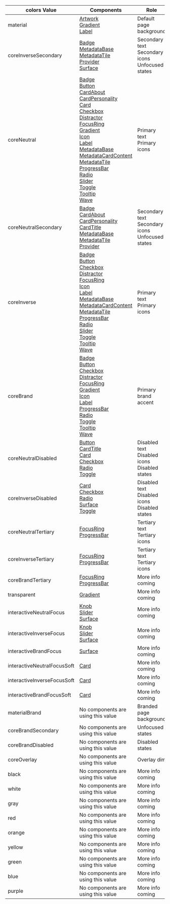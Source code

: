colors Value | Components | Role 
--------|--------|--------
material | [Artwork](../?path=/docs/elements-artwork--basic)<br>[Gradient](../?path=/docs/elements-gradient--basic)<br>[Label](../?path=/docs/elements-label--basic)|Default page background
coreInverseSecondary | [Badge](../?path=/docs/elements-badge--text)<br>[MetadataBase](../?path=/docs/elements-metadatabase--basic)<br>[MetadataTile](../?path=/docs/elements-metadatatile--basic)<br>[Provider](../?path=/docs/elements-provider--basic)<br>[Surface](../?path=/docs/elements-surface--basic)|Secondary text <br> Secondary icons <br> Unfocused states
coreNeutral | [Badge](../?path=/docs/elements-badge--text)<br>[Button](../?path=/docs/elements-button-themed--basic)<br>[CardAbout](../?path=/docs/patterns-CardAbout--about-cards)<br>[CardPersonality](../?path=/docs/patterns-cardpersonality--base)<br>[Card](../?path=/docs/patterns-card--base)<br>[Checkbox](../?path=/docs/elements-checkbox--basic)<br>[Distractor](../?path=/docs/elements-distractor--basic)<br>[FocusRing](../?path=/docs/elements-focusring--basic)<br>[Gradient](../?path=/docs/elements-gradient--basic)<br>[Icon](../?path=/docs/elements-icon--basic)<br>[Label](../?path=/docs/elements-label--basic)<br>[MetadataBase](../?path=/docs/elements-metadatabase--basic)<br>[MetadataCardContent](../?path=/docs/elements-metadatacardcontent--basic)<br>[MetadataTile](../?path=/docs/elements-metadatatile--basic)<br>[ProgressBar](../?path=/docs/elements-progressbar--basic)<br>[Radio](../?path=/docs/elements-radio--basic)<br>[Slider](../?path=/docs/elements-slider--basic)<br>[Toggle](../?path=/docs/elements-toggle--basic)<br>[Tooltip](../?path=/docs/elements-tooltip--basic)<br>[Wave](../?path=/docs/elements-wave--basic)|Primary text <br> Primary icons
coreNeutralSecondary | [Badge](../?path=/docs/elements-badge--text)<br>[CardAbout](../?path=/docs/patterns-CardAbout--about-cards)<br>[CardPersonality](../?path=/docs/patterns-cardpersonality--base)<br>[CardTitle](../?path=/docs/patterns-cardtitle--title-and-description)<br>[MetadataBase](../?path=/docs/elements-metadatabase--basic)<br>[MetadataTile](../?path=/docs/elements-metadatatile--basic)<br>[Provider](../?path=/docs/elements-provider--basic)|Secondary text <br> Secondary icons <br> Unfocused states
coreInverse | [Badge](../?path=/docs/elements-badge--text)<br>[Button](../?path=/docs/elements-button-themed--basic)<br>[Checkbox](../?path=/docs/elements-checkbox--basic)<br>[Distractor](../?path=/docs/elements-distractor--basic)<br>[FocusRing](../?path=/docs/elements-focusring--basic)<br>[Icon](../?path=/docs/elements-icon--basic)<br>[Label](../?path=/docs/elements-label--basic)<br>[MetadataBase](../?path=/docs/elements-metadatabase--basic)<br>[MetadataCardContent](../?path=/docs/elements-metadatacardcontent--basic)<br>[MetadataTile](../?path=/docs/elements-metadatatile--basic)<br>[ProgressBar](../?path=/docs/elements-progressbar--basic)<br>[Radio](../?path=/docs/elements-radio--basic)<br>[Slider](../?path=/docs/elements-slider--basic)<br>[Toggle](../?path=/docs/elements-toggle--basic)<br>[Tooltip](../?path=/docs/elements-tooltip--basic)<br>[Wave](../?path=/docs/elements-wave--basic)|Primary text <br> Primary icons
coreBrand | [Badge](../?path=/docs/elements-badge--text)<br>[Button](../?path=/docs/elements-button-themed--basic)<br>[Checkbox](../?path=/docs/elements-checkbox--basic)<br>[Distractor](../?path=/docs/elements-distractor--basic)<br>[FocusRing](../?path=/docs/elements-focusring--basic)<br>[Gradient](../?path=/docs/elements-gradient--basic)<br>[Icon](../?path=/docs/elements-icon--basic)<br>[Label](../?path=/docs/elements-label--basic)<br>[ProgressBar](../?path=/docs/elements-progressbar--basic)<br>[Radio](../?path=/docs/elements-radio--basic)<br>[Toggle](../?path=/docs/elements-toggle--basic)<br>[Tooltip](../?path=/docs/elements-tooltip--basic)<br>[Wave](../?path=/docs/elements-wave--basic)|Primary brand accent
coreNeutralDisabled | [Button](../?path=/docs/elements-button-themed--basic)<br>[CardTitle](../?path=/docs/patterns-cardtitle--title-and-description)<br>[Card](../?path=/docs/patterns-card--base)<br>[Checkbox](../?path=/docs/elements-checkbox--basic)<br>[Radio](../?path=/docs/elements-radio--basic)<br>[Toggle](../?path=/docs/elements-toggle--basic)|Disabled text <br> Disabled icons <br> Disabled states
coreInverseDisabled | [Card](../?path=/docs/patterns-card--base)<br>[Checkbox](../?path=/docs/elements-checkbox--basic)<br>[Radio](../?path=/docs/elements-radio--basic)<br>[Surface](../?path=/docs/elements-surface--basic)<br>[Toggle](../?path=/docs/elements-toggle--basic)|Disabled text <br> Disabled icons <br> Disabled states
coreNeutralTertiary | [FocusRing](../?path=/docs/elements-focusring--basic)<br>[ProgressBar](../?path=/docs/elements-progressbar--basic)|Tertiary text <br> Tertiary icons
coreInverseTertiary | [FocusRing](../?path=/docs/elements-focusring--basic)<br>[ProgressBar](../?path=/docs/elements-progressbar--basic)|Tertiary text <br> Tertiary icons
coreBrandTertiary | [FocusRing](../?path=/docs/elements-focusring--basic)<br>[ProgressBar](../?path=/docs/elements-progressbar--basic)|More info coming
transparent | [Gradient](../?path=/docs/elements-gradient--basic)|More info coming
interactiveNeutralFocus | [Knob](../?path=/docs/elements-knob--basic)<br>[Slider](../?path=/docs/elements-slider--basic)<br>[Surface](../?path=/docs/elements-surface--basic)|More info coming
interactiveInverseFocus | [Knob](../?path=/docs/elements-knob--basic)<br>[Slider](../?path=/docs/elements-slider--basic)<br>[Surface](../?path=/docs/elements-surface--basic)|More info coming
interactiveBrandFocus | [Surface](../?path=/docs/elements-surface--basic)|More info coming
interactiveNeutralFocusSoft | [Card](../?path=/docs/patterns-card--base)|More info coming
interactiveInverseFocusSoft | [Card](../?path=/docs/patterns-card--base)|More info coming
interactiveBrandFocusSoft | [Card](../?path=/docs/patterns-card--base)|More info coming
materialBrand | No components are using this value |Branded page background
coreBrandSecondary | No components are using this value |Unfocused states
coreBrandDisabled | No components are using this value |Disabled states
coreOverlay | No components are using this value |Overlay dim
black | No components are using this value |More info coming
white | No components are using this value |More info coming
gray | No components are using this value |More info coming
red | No components are using this value |More info coming
orange | No components are using this value |More info coming
yellow | No components are using this value |More info coming
green | No components are using this value |More info coming
blue | No components are using this value |More info coming
purple | No components are using this value |More info coming
